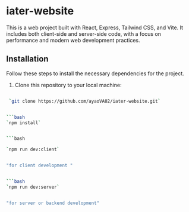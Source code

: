 # iater-website

This is a web project built with React, Express, Tailwind CSS, and Vite. It includes both client-side and server-side code, with a focus on performance and modern web development practices.


## Installation

Follow these steps to install the necessary dependencies for the project.

1. Clone this repository to your local machine:
  ```bash

   `git clone https://github.com/ayaoVA02/iater-website.git`


 ```bash
  `npm install`


 ```bash

  `npm run dev:client` 


"for client development "


```bash
  `npm run dev:server` 


"for server or backend development"
